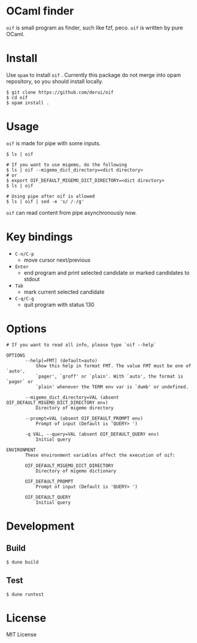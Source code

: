 # OCaml finder #
`oif` is small program as finder, such like fzf, peco. `oif` is written by pure OCaml.

# Install #

Use `opam` to install `oif` . Currently this package do not merge into opam repository, so you should install locally.

```shell
$ git clone https://github.com/derui/oif
$ cd oif
$ opam install .
```

# Usage #
`oif` is made for pipe with some inputs.

```shell
$ ls | oif

# If you want to use migemo, do the following
$ ls | oif --migemo_dict_directory=<dict directory>
# or
$ export OIF_DEFAULT_MIGEMO_DICT_DIRECTORY=<dict directory>
$ ls | oif

# Using pipe after oif is allowed
$ ls | oif | sed -e 's/ /-/g'
```

`oif` can read content from pipe asynchronously now.

# Key bindings #

- `C-n/C-p`
  - move cursor next/previous
- `Enter`
  - end program and print selected candidate or marked candidates to stdout
- `Tab`
  - mark current selected candidate
- `C-q/C-g`
  - quit program with status 130

# Options #

```
# If you want to read all info, please type `oif --help`

OPTIONS
       --help[=FMT] (default=auto)
           Show this help in format FMT. The value FMT must be one of `auto',
           `pager', `groff' or `plain'. With `auto', the format is `pager` or
           `plain' whenever the TERM env var is `dumb' or undefined.

       --migemo_dict_directory=VAL (absent OIF_DEFAULT_MIGEMO_DICT_DIRECTORY env)
           Directory of migemo directory

       --prompt=VAL (absent OIF_DEFAULT_PROMPT env)
           Prompt of input (Default is 'QUERY> ')

       -q VAL, --query=VAL (absent OIF_DEFAULT_QUERY env)
           Initial query

ENVIRONMENT
       These environment variables affect the execution of oif:

       OIF_DEFAULT_MIGEMO_DICT_DIRECTORY
           Directory of migemo dictionary

       OIF_DEFAULT_PROMPT
           Prompt of input (Default is 'QUERY> ')

       OIF_DEFAULT_QUERY
           Initial query
```

# Development #

## Build ##

```shell
$ dune build
```

## Test ##

```shell
$ dune runtest
```

# License #

MIT License
